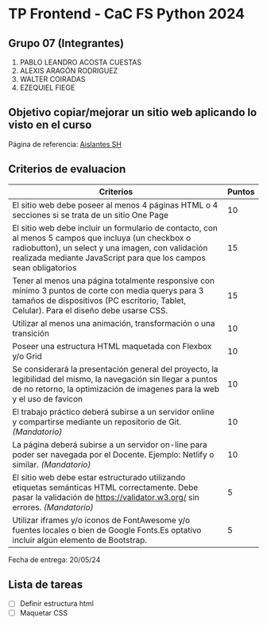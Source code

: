 # TP Frontend - CaC FS Python 2024

## Grupo 07 (Integrantes)
1. PABLO LEANDRO ACOSTA CUESTAS
2. ALEXIS ARAGÓN RODRIGUEZ
3. WALTER COIRADAS
4. EZEQUIEL FIEGE

## Objetivo copiar/mejorar un sitio web aplicando lo visto en el curso
Página de referencia: [Aislantes SH](https://www.aislantessh.com.ar/)

## Criterios de evaluacion
Criterios | Puntos
--------- | ------
El sitio web debe poseer al menos 4 páginas HTML o 4 secciones si se trata de un sitio One Page | 10
El sitio web debe incluir un formulario de contacto, con al menos 5 campos que incluya (un checkbox o radiobutton), un select y una imagen, con validación realizada mediante JavaScript para que los campos sean obligatorios | 15
Tener al menos una página totalmente responsive con mínimo 3 puntos de corte con media querys para 3 tamaños de dispositivos (PC escritorio, Tablet, Celular). Para el diseño debe usarse CSS.| 15
Utilizar al menos una animación, transformación o una transición | 10
Poseer una estructura HTML maquetada con Flexbox y/o Grid | 10
Se considerará la presentación general del proyecto, la legibilidad del mismo, la navegación sin llegar a puntos de no retorno, la optimización de imagenes para la web y el uso de favicon | 10
El trabajo práctico deberá subirse a un servidor online y compartirse mediante un repositorio de Git. _(Mandatorio)_ | 10
La página deberá subirse a un servidor on-line para poder ser navegada por el Docente. Ejemplo: Netlify o similar. _(Mandatorio)_ | 10
El sitio web debe estar estructurado utilizando etiquetas semánticas HTML correctamente. Debe pasar la validación de https://validator.w3.org/ sin errores. _(Mandatorio)_ | 5
Utilizar iframes y/o íconos de FontAwesome y/o fuentes locales o bien de Google Fonts.Es optativo incluir algún elemento de Bootstrap.| 5

Fecha de entrega: 20/05/24

## Lista de tareas

-[ ] Definir estructura html
-[ ] Maquetar CSS
